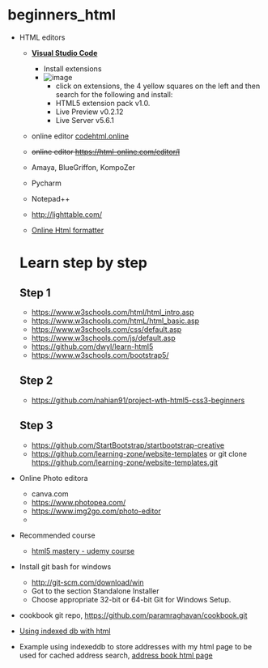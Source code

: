 # beginners_html

- HTML editors
  - **[Visual Studio Code](https://code.visualstudio.com/)**
    - Install  extensions 
    - ![image](https://user-images.githubusercontent.com/52529498/149624551-ef52281c-99dc-49e1-b327-21570712ffd7.png)
      - click on extensions, the 4 yellow squares on the left and then search for the following and install:
      - HTML5 extension pack v1.0. 
      - Live Preview v0.2.12
      - Live Server v5.6.1

  - online editor [codehtml.online](https://codehtml.online)
  - ~~online editor https://html-online.com/editor/l~~
  - Amaya, BlueGriffon, KompoZer
  - Pycharm
  - Notepad++
  - http://lighttable.com/
  - [Online Html formatter](https://smalldev.tools/html-formatter-online)


  # Learn step by step 
      
  ## Step 1
  - https://www.w3schools.com/html/html_intro.asp
  - https://www.w3schools.com/htmL/html_basic.asp
  - https://www.w3schools.com/css/default.asp
  - https://www.w3schools.com/js/default.asp
  - https://github.com/dwyl/learn-html5
  - https://www.w3schools.com/bootstrap5/
    
  ## Step 2
  - https://github.com/nahian91/project-wth-html5-css3-beginners
  
  
  ## Step 3
  - https://github.com/StartBootstrap/startbootstrap-creative
  - https://github.com/learning-zone/website-templates or git clone https://github.com/learning-zone/website-templates.git


- Online Photo editora
  - canva.com
  - https://www.photopea.com/
  - https://www.img2go.com/photo-editor
  - 


- Recommended course
  - [html5 mastery - udemy course](https://www.udemy.com/course/html5-mastery-mobile-apps-websites/) 

- Install git bash for windows
  - http://git-scm.com/download/win
  - Got to the section Standalone Installer
  - Choose appropriate 32-bit or 64-bit Git for Windows Setup.

 - cookbook git repo, https://github.com/paramraghavan/cookbook.git
 - [Using  indexed db with html](indexed_and_html.md)
 - Example using indexeddb to store addresses with my html page to be used for cached address search, [address book html page](addressbook%2Findex.html)

